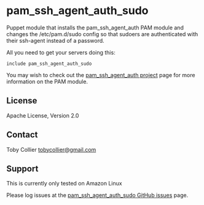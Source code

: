 pam_ssh_agent_auth_sudo
=======================

Puppet module that installs the pam_ssh_agent_auth PAM module and changes the /etc/pam.d/sudo config so that sudoers are authenticated with their ssh-agent instead of a password.

All you need to get your servers doing this:

    include pam_ssh_agent_auth_sudo

You may wish to check out the [pam_ssh_agent_auth project](http://sourceforge.net/projects/pamsshagentauth/) page for more information on the PAM module.

License
-------
Apache License, Version 2.0

Contact
-------
Toby Collier <tobycollier@gmail.com>

Support
-------
This is currently only tested on Amazon Linux

Please log issues at the [pam_ssh_agent_auth_sudo GitHub issues](https://github.com/tobyw4n/pam_ssh_agent_auth_sudo/issues) page.
